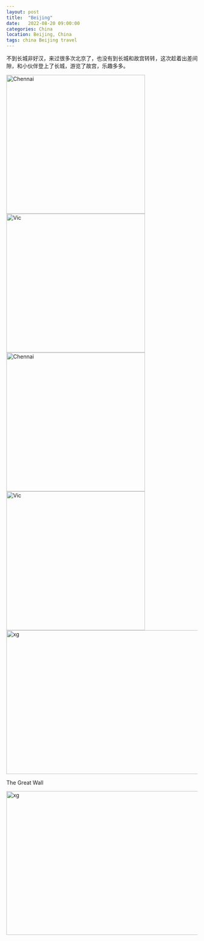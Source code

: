 ```yaml
---
layout: post
title:  "Beijing"
date:   2022-08-20 09:00:00
categories: China
location: Beijing, China
tags: china Beijing travel
---
```


不到长城非好汉，来过很多次北京了，也没有到长城和故宫转转，这次趁着出差间隙，和小伙伴登上了长城，游览了故宫，乐趣多多。

<div class="post-image post-image--split"> 
	<img alt="Chennai" width="365" height="365" srcset="https://robotkang-1257995526.cos.ap-chengdu.myqcloud.com/travelkangimg/2022-08-20-Beijing/1.jpg" />
	<img alt="Vic" width="365" height="365" srcset="https://robotkang-1257995526.cos.ap-chengdu.myqcloud.com/travelkangimg/2022-08-20-Beijing/2.jpg" />
</div>

<div class="post-image post-image--split"> 
	<img alt="Chennai" width="365" height="365" srcset="https://robotkang-1257995526.cos.ap-chengdu.myqcloud.com/travelkangimg/2022-08-20-Beijing/3.jpg" />
	<img alt="Vic" width="365" height="365" srcset="https://robotkang-1257995526.cos.ap-chengdu.myqcloud.com/travelkangimg/2022-08-20-Beijing/4.jpg" />
</div>

<div class="post-image">
	<img alt="xg" width="750" height="378" srcset="https://robotkang-1257995526.cos.ap-chengdu.myqcloud.com/travelkangimg/2022-08-20-Beijing/5.jpg" /> 
	<p class="post-image-caption">The Great Wall</p>
</div>

<div class="post-image">
	<img alt="xg" width="750" height="378" srcset="https://robotkang-1257995526.cos.ap-chengdu.myqcloud.com/travelkangimg/2022-08-20-Beijing/6.jpg" /> 
</div>

















